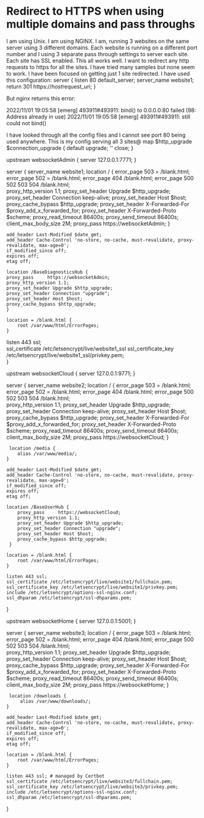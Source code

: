 
# Redirect to HTTPS when using multiple domains and pass throughs

I am using Unix. I am using NGINX.  I am, running 3 websites on the same server using 3 different domains.  Each website is running on a different port number and I using 3 separate pass through settings to server each site. Each site has SSL enabled.
This all works well.
I want to redirect any http requests to https for all the sites. I have tried many samples but none seem to work.
I have been focused on getting just 1 site redirected.
I have used this configuration:
 server {
    listen 80 default_server;
    server_name website1;
    return 301 https://$host$request_uri;
}

But nginx returns this error:

2022/11/01 19:05:58 [emerg] 493911#493911: bind() to 0.0.0.0:80 failed
(98: Address already in use) 2022/11/01 19:05:58 [emerg]
493911#493911: still could not bind()

I have looked through all the config files and I cannot see port 80 being used anywhere.
This is my config serving all 3 sites@
map $http_upgrade $connection_upgrade {
  default upgrade;
  ''      close;
}

upstream websocketAdmin {
  server 127.0.0.1:7771;
}

server {
     server_name  website1;
     location / {
     error_page 503 = /blank.html;
     error_page 502 = /blank.html;
     error_page 404 /blank.html;
     error_page 500 502 503 504 /blank.html;     
     proxy_http_version 1.1;
     proxy_set_header   Upgrade $http_upgrade;
     proxy_set_header   Connection keep-alive;
     proxy_set_header   Host $host;
     proxy_cache_bypass $http_upgrade;
     proxy_set_header   X-Forwarded-For $proxy_add_x_forwarded_for;
     proxy_set_header   X-Forwarded-Proto $scheme;
     proxy_read_timeout 86400s;
     proxy_send_timeout 86400s;
     client_max_body_size 2M;
     proxy_pass     https://websocketAdmin;
     } 
     
     
    add_header Last-Modified $date_gmt;
    add_header Cache-Control 'no-store, no-cache, must-revalidate, proxy-revalidate, max-age=0';
    if_modified_since off;
    expires off;
    etag off;

    location /BaseDiagnosticsHub {
    proxy_pass     https://websocketAdmin;
    proxy_http_version 1.1;
    proxy_set_header Upgrade $http_upgrade;
    proxy_set_header Connection "upgrade";
    proxy_set_header Host $host;
    proxy_cache_bypass $http_upgrade;
    }

    location = /blank.html {
        root /var/www/html/ErrorPages;
    }


   listen 443 ssl;  
   ssl_certificate /etc/letsencrypt/live/website1_ssl
   ssl_certificate_key /etc/letsencrypt/live/website1_ssl/privkey.pem;  
}

upstream websocketCloud {
  server 127.0.0.1:9771;
}

 
server {
     server_name  website2;
     location / {
     error_page 503 = /blank.html;
     error_page 502 = /blank.html;
     error_page 404 /blank.html;
     error_page 500 502 503 504 /blank.html;     
     proxy_http_version 1.1;
     proxy_set_header   Upgrade $http_upgrade;
     proxy_set_header   Connection keep-alive;
     proxy_set_header   Host $host;
     proxy_cache_bypass $http_upgrade;
     proxy_set_header   X-Forwarded-For $proxy_add_x_forwarded_for;
     proxy_set_header   X-Forwarded-Proto $scheme;
     proxy_read_timeout 86400s;
     proxy_send_timeout 86400s;
     client_max_body_size 2M;
     proxy_pass     https://websocketCloud;
    }    

     location /media {
        alias /var/www/media/;
    }
     
    add_header Last-Modified $date_gmt;
    add_header Cache-Control 'no-store, no-cache, must-revalidate, proxy-revalidate, max-age=0';
    if_modified_since off;
    expires off;
    etag off;

    location /BaseUserHub { 
        proxy_pass     https://websocketCloud;
        proxy_http_version 1.1;
        proxy_set_header Upgrade $http_upgrade;
        proxy_set_header Connection "upgrade";
        proxy_set_header Host $host;
        proxy_cache_bypass $http_upgrade;
     }

    location = /blank.html {
        root /var/www/html/ErrorPages;
    }

    listen 443 ssl; 
    ssl_certificate /etc/letsencrypt/live/website1/fullchain.pem;  
    ssl_certificate_key /etc/letsencrypt/live/website1/privkey.pem;  
    include /etc/letsencrypt/options-ssl-nginx.conf;  
    ssl_dhparam /etc/letsencrypt/ssl-dhparams.pem;  
}



upstream websocketHome {
  server 127.0.0.1:5001;
}
 

server {
     server_name  website3;
     location / {
     error_page 503 = /blank.html;
     error_page 502 = /blank.html;
     error_page 404 /blank.html;
     error_page 500 502 503 504 /blank.html;     
     proxy_http_version 1.1;
     proxy_set_header   Upgrade $http_upgrade;
     proxy_set_header   Connection keep-alive;
     proxy_set_header   Host $host;
     proxy_cache_bypass $http_upgrade;
     proxy_set_header   X-Forwarded-For $proxy_add_x_forwarded_for;
     proxy_set_header   X-Forwarded-Proto $scheme;
     proxy_read_timeout 86400s;
     proxy_send_timeout 86400s;
     client_max_body_size 2M;
     proxy_pass     https://websocketHome;
    }
     
     location /downloads {
         alias /var/www/downloads/;
    }
     
    add_header Last-Modified $date_gmt;
    add_header Cache-Control 'no-store, no-cache, must-revalidate, proxy-revalidate, max-age=0';
    if_modified_since off;
    expires off;
    etag off;    

    location = /blank.html {
        root /var/www/html/ErrorPages;
    }

    listen 443 ssl; # managed by Certbot
    ssl_certificate /etc/letsencrypt/live/website3/fullchain.pem;  
    ssl_certificate_key /etc/letsencrypt/live/website3/privkey.pem;  
    include /etc/letsencrypt/options-ssl-nginx.conf; 
    ssl_dhparam /etc/letsencrypt/ssl-dhparams.pem;  
}


        